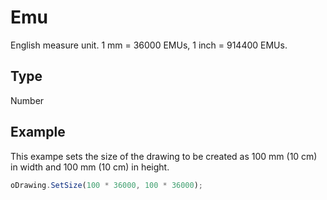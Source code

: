 # Emu

English measure unit. 1 mm = 36000 EMUs, 1 inch = 914400 EMUs.

## Type

Number

## Example

This exampe sets the size of the drawing to be created as 100 mm (10 cm) in width and 100 mm (10 cm) in height.

```javascript
oDrawing.SetSize(100 * 36000, 100 * 36000);
```
